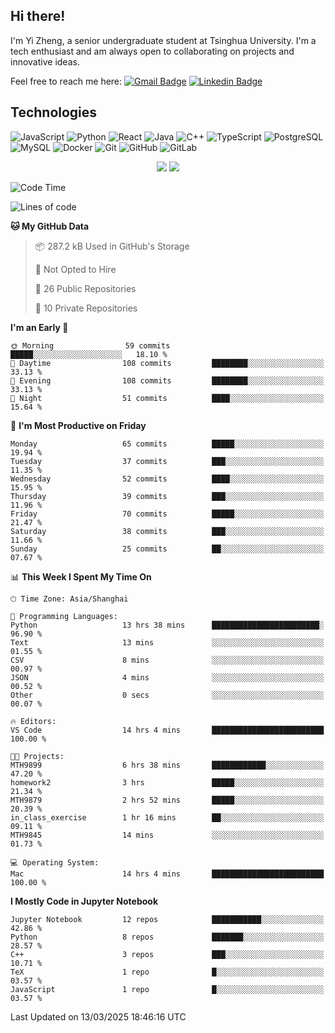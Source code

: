## Hi there!

I'm Yi Zheng, a senior undergraduate student at Tsinghua University. I'm a tech enthusiast and am always open to collaborating on projects and innovative ideas.

Feel free to reach me here: [![Gmail Badge](https://img.shields.io/badge/-zhengyi20thu@gmail.com-c14438?style=flat-square&logo=Gmail&logoColor=white&link=mailto:zhengyi20thu@gmail.com)](mailto:zhengyi20thu@gmail.com)
[![Linkedin Badge](https://img.shields.io/badge/-yizheng20-blue?style=flat-square&logo=Linkedin&logoColor=white&link=https://www.linkedin.com/in/yizheng20/)](https://www.linkedin.com/in/yi-zheng-mfe/)

## Technologies

![JavaScript](https://img.shields.io/badge/-JavaScript-black?style=flat-square&logo=javascript)
![Python](https://img.shields.io/badge/-Python-black?style=flat-square&logo=Python)
![React](https://img.shields.io/badge/-React-black?style=flat-square&logo=react)
![Java](https://img.shields.io/badge/-java-E34A86?style=flat-square&logo=java)
![C++](https://img.shields.io/badge/-C++-00599C?style=flat-square&logo=c)
![TypeScript](https://img.shields.io/badge/-TypeScript-007ACC?style=flat-square&logo=typescript)
![PostgreSQL](https://img.shields.io/badge/-PostgreSQL-336791?style=flat-square&logo=postgresql)
![MySQL](https://img.shields.io/badge/-MySQL-black?style=flat-square&logo=mysql)
![Docker](https://img.shields.io/badge/-Docker-black?style=flat-square&logo=docker)
![Git](https://img.shields.io/badge/-Git-black?style=flat-square&logo=git)
![GitHub](https://img.shields.io/badge/-GitHub-181717?style=flat-square&logo=github)
![GitLab](https://img.shields.io/badge/-GitLab-FCA121?style=flat-square&logo=gitlab)

<p align="center">
    <img src = "https://github-readme-stats.vercel.app/api?username=Zheng-Yi-git&show_icons=true&theme=yeblu&hide_border=true&count_private=true">
    <img src = "https://github-readme-stats.vercel.app/api/top-langs/?username=Zheng-Yi-git&hide=html,css&theme=yeblu&layout=compact&hide_border=true&count_private=true&langs_count=8">
</p>

<!--START_SECTION:waka-->
![Code Time](http://img.shields.io/badge/Code%20Time-1%2C192%20hrs%2025%20mins-blue)

![Lines of code](https://img.shields.io/badge/From%20Hello%20World%20I%27ve%20Written-2.7%20million%20lines%20of%20code-blue)

**🐱 My GitHub Data** 

> 📦 287.2 kB Used in GitHub's Storage 
 > 
> 🚫 Not Opted to Hire
 > 
> 📜 26 Public Repositories 
 > 
> 🔑 10 Private Repositories 
 > 
**I'm an Early 🐤** 

```text
🌞 Morning                59 commits          █████░░░░░░░░░░░░░░░░░░░░   18.10 % 
🌆 Daytime                108 commits         ████████░░░░░░░░░░░░░░░░░   33.13 % 
🌃 Evening                108 commits         ████████░░░░░░░░░░░░░░░░░   33.13 % 
🌙 Night                  51 commits          ████░░░░░░░░░░░░░░░░░░░░░   15.64 % 
```
📅 **I'm Most Productive on Friday** 

```text
Monday                   65 commits          █████░░░░░░░░░░░░░░░░░░░░   19.94 % 
Tuesday                  37 commits          ███░░░░░░░░░░░░░░░░░░░░░░   11.35 % 
Wednesday                52 commits          ████░░░░░░░░░░░░░░░░░░░░░   15.95 % 
Thursday                 39 commits          ███░░░░░░░░░░░░░░░░░░░░░░   11.96 % 
Friday                   70 commits          █████░░░░░░░░░░░░░░░░░░░░   21.47 % 
Saturday                 38 commits          ███░░░░░░░░░░░░░░░░░░░░░░   11.66 % 
Sunday                   25 commits          ██░░░░░░░░░░░░░░░░░░░░░░░   07.67 % 
```


📊 **This Week I Spent My Time On** 

```text
🕑︎ Time Zone: Asia/Shanghai

💬 Programming Languages: 
Python                   13 hrs 38 mins      ████████████████████████░   96.90 % 
Text                     13 mins             ░░░░░░░░░░░░░░░░░░░░░░░░░   01.55 % 
CSV                      8 mins              ░░░░░░░░░░░░░░░░░░░░░░░░░   00.97 % 
JSON                     4 mins              ░░░░░░░░░░░░░░░░░░░░░░░░░   00.52 % 
Other                    0 secs              ░░░░░░░░░░░░░░░░░░░░░░░░░   00.07 % 

🔥 Editors: 
VS Code                  14 hrs 4 mins       █████████████████████████   100.00 % 

🐱‍💻 Projects: 
MTH9899                  6 hrs 38 mins       ████████████░░░░░░░░░░░░░   47.20 % 
homework2                3 hrs               █████░░░░░░░░░░░░░░░░░░░░   21.34 % 
MTH9879                  2 hrs 52 mins       █████░░░░░░░░░░░░░░░░░░░░   20.39 % 
in_class_exercise        1 hr 16 mins        ██░░░░░░░░░░░░░░░░░░░░░░░   09.11 % 
MTH9845                  14 mins             ░░░░░░░░░░░░░░░░░░░░░░░░░   01.73 % 

💻 Operating System: 
Mac                      14 hrs 4 mins       █████████████████████████   100.00 % 
```

**I Mostly Code in Jupyter Notebook** 

```text
Jupyter Notebook         12 repos            ███████████░░░░░░░░░░░░░░   42.86 % 
Python                   8 repos             ███████░░░░░░░░░░░░░░░░░░   28.57 % 
C++                      3 repos             ███░░░░░░░░░░░░░░░░░░░░░░   10.71 % 
TeX                      1 repo              █░░░░░░░░░░░░░░░░░░░░░░░░   03.57 % 
JavaScript               1 repo              █░░░░░░░░░░░░░░░░░░░░░░░░   03.57 % 
```




 Last Updated on 13/03/2025 18:46:16 UTC
<!--END_SECTION:waka-->
